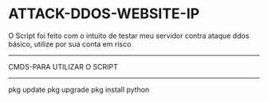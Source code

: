 # ATTACK-DDOS-WEBSITE-IP
O Script foi feito com o intuito de testar meu servidor contra ataque ddos básico, utilize por sua conta em risco


___________________________
CMDS-PARA UTILIZAR O SCRIPT
___________________________

pkg update
pkg upgrade
pkg install python
